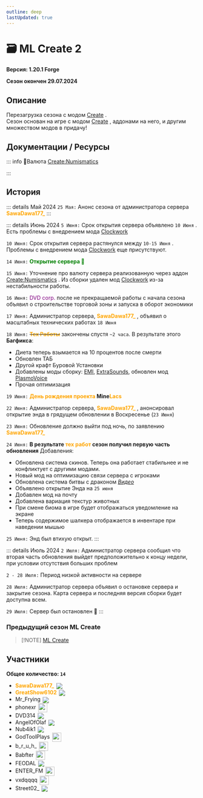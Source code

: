 ```yaml
---
outline: deep
lastUpdated: true
---
```


# 🗃️ ML Create 2

**Версия: 1.20.1 Forgе**

**Сезон окончен 29.07.2024**

## Описание

Перезагрузка сезона с модом [Create](https://www.curseforge.com/minecraft/mc-mods/create) . <br />
Сезон основан на игре с модом [Create](https://www.curseforge.com/minecraft/mc-mods/create) , аддонами на него, и другим множеством модов в придачу!

## Документации / Ресурсы

::: info 💸Валюта [Create:Numismatics](https://modrinth.com/mod/numismatics)

:::

## История

::: details Май 2024
    `25 Мая:` Анонс сезона от администратора сервера **<span style="color: orange;">SawaDawa177_</span>**
:::

::: details Июнь 2024
`5 Июня:` Срок открытия сервера объявлено `10 Июня` . Есть проблемы с внедрением мода [Clockwork](https://www.curseforge.com/minecraft/mc-mods/create-clockwork)

`10 Июня:` Срок открытия сервера растянулся между `10-15 Июня` . Проблемы с внедрением мода [Clockwork](https://www.curseforge.com/minecraft/mc-mods/create-clockwork)  еще присутствуют.

`14 Июня:` **<span style="color: green;">Открытие сервера 🎂</span>**

`15 Июня:` Уточнение про валюту сервера реализованную через аддон [Create:Numismatics](https://modrinth.com/mod/numismatics) .
Из сборки удален мод [Clockwork](https://www.curseforge.com/minecraft/mc-mods/create-clockwork) из-за нестабильности работы.

`16 Июня:` <span style="color: purple;">DVD corp.</span> после не прекращаемой работы с начала сезона объявил о строительстве торговой зоны и запуска в оборот экономики

`17 Июня:` Администратор сервера, **<span style="color: orange;">SawaDawa177_</span>**  , объявил о масштабных технических работах `18 Июня`

`18 Июня:` **~~<span style="color: orange;">Тех Работы</span>~~**  закончены спустя `~2 часа`.
В результате этого **Багфикса**:  

- Диета теперь взымается на 10 процентов после смерти
- Обновлен ТАБ
- Другой крафт Буровой Установки
- Добавлены моды сборку:  [EMI](https://www.curseforge.com/minecraft/mc-mods/emi), [ExtraSounds](https://www.curseforge.com/minecraft/mc-mods/extrasounds-forge), обновлен мод [PlasmoVoice](https://www.curseforge.com/minecraft/mc-mods/plasmo-voice)
- Прочая оптимизация

`19 Июня:` **<span style="color: orange;">День рождения проекта</span> Mine<span style="color: orange;">Lacs</span>**

`22 Июня:` Администратор сервера, **<span style="color: orange;">SawaDawa177_</span>** , анонсировал открытие энда в грядущем обновлении в Воскресенье (`23 Июня`)

`23 Июня:` Обновление должно выйти под ночь, по заявлению **<span style="color: orange;">SawaDawa177_</span>**  

`24 Июня:` **В результате <span style="color: orange;">тех работ</span> сезон получил первую часть обновления**
Добавления:

- Обновлена система скинов. Теперь она работает стабильнее и не конфликтует с другими модами.
- Новый мод на оптимизацию связи сервера с игроками
- Обновлена система битвы с драконом *[Видео](https://www.youtube.com/watch?v=gmK0zj07qsE)*
- Объявлено открытие Энда на `25 июня`
- Добавлен мод на почту
- Добавлена вариация текстур животных
- При смене биома в игре будет отображаться уведомление на экране
- Теперь содержимое шалкера отображается в инвентаре при наведении мышью

`25 Июня:` Энд был втихую открыт.
:::

::: details Июль 2024
`2 Июля:` Администратор сервера сообщил что вторая часть обновления выйдет предположительно к концу недели, при условии отсутствия больших проблем

`2 - 28 Июля:` Период низкой активности на сервере

`28 Июля:` Администратор сервера объявил о остановке сервера и закрытие сезона. Карта сервера и последняя версия сборки будет доступна всем.

`29 Июля:` Сервер был остановлен 🔴
:::

### Предыдущий сезон ML Create
>
> [!NOTE] <a href="/wiki/archive/ml-create"> ML Create </a>

## Участники

**Общее количество: `14`**

- **<span style="color: orange;">SawaDawa177_</span>** <img src="https://api.mineatar.io/face/0c81442c240b4087851ff50f3d8fd589?scale=3" style="display: inline; margin: 0 2px; vertical-align: middle;" />
- **<span style="color: orange;">GreatShow6102</span>** <img src="https://api.mineatar.io/face/ceb1b631-d2ff-4166-8458-e4c8498e1248?scale=3" style="display: inline; margin: 0 2px; vertical-align: middle;" />
- Mr_Frying <img src="https://api.mineatar.io/face/8a587fdf-a714-42db-b460-cac37bfaaaeb?scale=3" style="display: inline; margin: 0 2px; vertical-align: middle;" />
- phonexr <img src="/minecraft/playerHeads/steveHead.png" style="display: inline; margin: 0 2px; vertical-align: middle;" width="24" height="24"/>
- DVD314 <img src="https://api.mineatar.io/face/9806b0b5-baa2-48c6-b70e-64af239a78eb?scale=3" style="display: inline; margin: 0 2px; vertical-align: middle;" />
- AngelOfOlaf <img src="https://api.mineatar.io/face/e1f7457b-aca5-4e61-b416-b1368057a4fe?scale=3" style="display: inline; margin: 0 2px; vertical-align: middle;" />
- Nub4ik1  <img src="https://api.mineatar.io/face/d2b496f0-c2b0-4849-8dee-a6bda731a7eb?scale=3" style="display: inline; margin: 0 2px; vertical-align: middle;" />
- GodToolPlays  <img src="/minecraft/playerHeads/steveHead.png" style="display: inline; margin: 0 2px; vertical-align: middle;" width="24" height="24"/>
- b_r_u_h_  <img src="/minecraft/playerHeads/steveHead.png" style="display: inline; margin: 0 2px; vertical-align: middle;" width="24" height="24"/>
- Babfter  <img src="/minecraft/playerHeads/steveHead.png" style="display: inline; margin: 0 2px; vertical-align: middle;" width="24" height="24"/>
- FEODAL  <img src="https://api.mineatar.io/face/fb9a3e77-cdfa-4161-b16f-7326eef5e85b?scale=3" style="display: inline; margin: 0 2px; vertical-align: middle;" />
- ENTER_FM  <img src="/minecraft/playerHeads/steveHead.png" style="display: inline; margin: 0 2px; vertical-align: middle;" width="24" height="24"/>
- vxdqqqq <img src="/minecraft/playerHeads/steveHead.png" style="display: inline; margin: 0 2px; vertical-align: middle;" width="24" height="24"/>
- Street02_  <img src="https://api.mineatar.io/face/7cb844d1-e394-4cf2-9707-0a95aefffca4?scale=3" style="display: inline; margin: 0 2px; vertical-align: middle;" />
